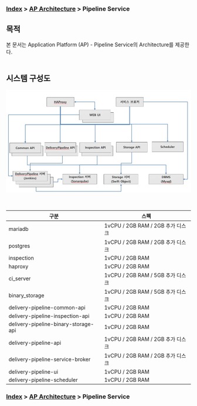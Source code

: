 ### [Index](https://github.com/okpc579/paasta-guide-new/blob/main/README.md) > [AP Architecture](../README.md) > Pipeline Service

## 목적
본 문서는 Application Platform (AP) - Pipeline Service의 Architecture를 제공한다.
<br><br>

## 시스템 구성도


![Pipeline Service Architecture](image/pipeline_architecture.png)

<br>

| 구분 | 스펙 |
|-------|------|
| mariadb | 1vCPU / 2GB RAM / 2GB 추가 디스크 |
| postgres | 1vCPU / 2GB RAM / 2GB 추가 디스크 |
| inspection | 1vCPU / 2GB RAM |
| haproxy | 1vCPU / 2GB RAM |
| ci_server | 1vCPU / 2GB RAM / 5GB 추가 디스크 |
| binary_storage | 1vCPU / 2GB RAM / 5GB 추가 디스크 |
| delivery-pipeline-common-api | 1vCPU / 2GB RAM |
| delivery-pipeline-inspection-api | 1vCPU / 2GB RAM |
| delivery-pipeline-binary-storage-api | 1vCPU / 2GB RAM |
| delivery-pipeline-api | 1vCPU / 2GB RAM / 2GB 추가 디스크 |
| delivery-pipeline-service-broker | 1vCPU / 2GB RAM / 2GB 추가 디스크 |
| delivery-pipeline-ui | 1vCPU / 2GB RAM |
| delivery-pipeline-scheduler | 1vCPU / 2GB RAM |



### [Index](https://github.com/okpc579/paasta-guide-new/blob/main/README.md) > [AP Architecture](../README.md) > Pipeline Service
